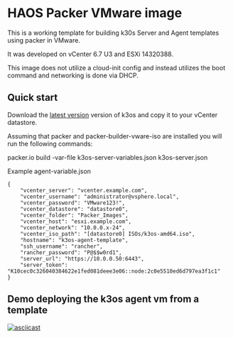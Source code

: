 # HAOS Packer VMware image

This is a working template for building k30s Server and Agent templates using packer in VMware.

It was developed on vCenter 6.7 U3 and ESXi 14320388.

This image does not utilize a cloud-init config and instead utilizes the boot command and networking is done via DHCP.

## Quick start

Download the [latest version](https://github.com/1898andCo/HAOSreleases/latest) version of k3os and copy it to your vCenter datastore.

Assuming that packer and packer-builder-vware-iso are installed you will run the following commands:

packer.io build -var-file k3os-server-variables.json k3os-server.json

Example agent-variable.json

```
{
    "vcenter_server": "vcenter.example.com",
    "vcenter_username": "administrator@vsphere.local",
    "vcenter_password": "VMware123!",
    "vcenter_datastore": "datastore0",
    "vcenter_folder": "Packer_Images",
    "vcenter_host": "esxi.example.com",
    "vcenter_network": "10.0.0.x-24",
    "vcenter_iso_path": "[datastore0] ISOs/k3os-amd64.iso",
    "hostname": "k3os-agent-template",
    "ssh_username": "rancher",
    "rancher_password": "P@$$w0rd1",
    "server_url": "https://10.0.0.50:6443",
    "server_token": "K10cec0c326040384622e1fed081deee3e06::node:2c0e5510ed6d797ea3f1c1"
}
```

## Demo deploying the k3os agent vm from a template

[![asciicast](https://asciinema.org/a/73CNGRExNUaLDGA545Bczg770.svg)](https://asciinema.org/a/73CNGRExNUaLDGA545Bczg770)
